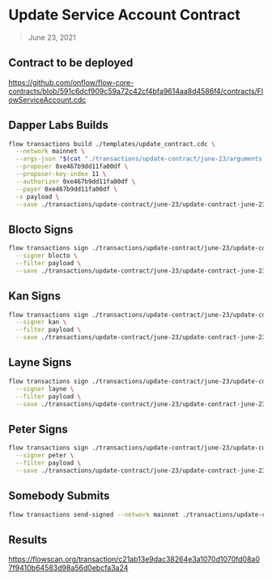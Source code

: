 # Update Service Account Contract

> June 23, 2021

## Contract to be deployed

https://github.com/onflow/flow-core-contracts/blob/591c6dcf909c59a72c42cf4bfa9614aa8d4586f4/contracts/FlowServiceAccount.cdc

## Dapper Labs Builds

```sh
flow transactions build ./templates/update_contract.cdc \
  --network mainnet \
  --args-json "$(cat "./transactions/update-contract/june-23/arguments.json")" \
  --proposer 0xe467b9dd11fa00df \
  --proposer-key-index 11 \
  --authorizer 0xe467b9dd11fa00df \
  --payer 0xe467b9dd11fa00df \
  -x payload \
  --save ./transactions/update-contract/june-23/update-contract-june-23-unsigned.rlp
```

## Blocto Signs

```sh
flow transactions sign ./transactions/update-contract/june-23/update-contract-june-23-unsigned.rlp \
  --signer blocto \
  --filter payload \
  --save ./transactions/update-contract/june-23/update-contract-june-23-sig-1.rlp
```

## Kan Signs

```sh
flow transactions sign ./transactions/update-contract/june-23/update-contract-june-23-sig-1.rlp \
  --signer kan \
  --filter payload \
  --save ./transactions/update-contract/june-23/update-contract-june-23-sig-2.rlp
```

## Layne Signs

```sh
flow transactions sign ./transactions/update-contract/june-23/update-contract-june-23-sig-2.rlp \
  --signer layne \
  --filter payload \
  --save ./transactions/update-contract/june-23/update-contract-june-23-sig-3.rlp
```

## Peter Signs

```sh
flow transactions sign ./transactions/update-contract/june-23/update-contract-june-23-sig-3.rlp \
  --signer peter \
  --filter payload \
  --save ./transactions/update-contract/june-23/update-contract-june-23-sig-complete.rlp
```


## Somebody Submits

```sh
flow transactions send-signed --network mainnet ./transactions/update-contract/june-23/update-contract-june-23-sig-complete.rlp
```

## Results

https://flowscan.org/transaction/c21ab13e9dac38264e3a1070d1070fd08a07f9410b64583d98a56d0ebcfa3a24
